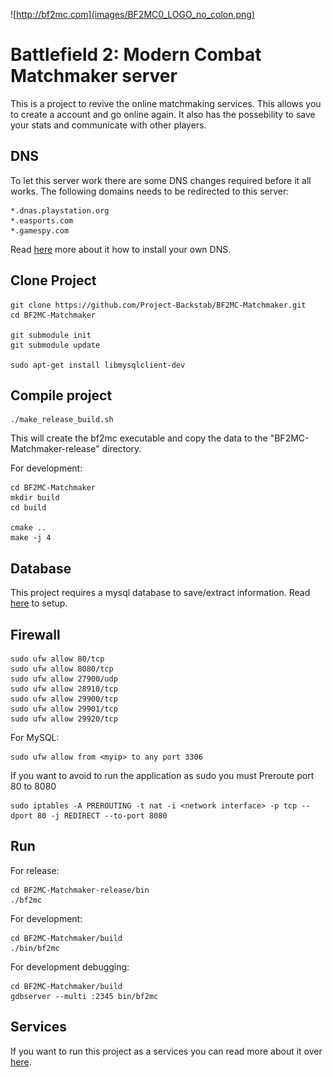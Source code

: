 ![http://bf2mc.com](images/BF2MC0_LOGO_no_colon.png)

# Battlefield 2: Modern Combat Matchmaker server

This is a project to revive the online matchmaking services. This allows you to create a account and go online again. 
It also has the possebility to save your stats and communicate with other players.

## DNS

To let this server work there are some DNS changes required before it all works.
The following domains needs to be redirected to this server:

	*.dnas.playstation.org
	*.easports.com
	*.gamespy.com

Read [here](dns/Readme.md) more about it how to install your own DNS.


## Clone Project

```
git clone https://github.com/Project-Backstab/BF2MC-Matchmaker.git
cd BF2MC-Matchmaker

git submodule init
git submodule update

sudo apt-get install libmysqlclient-dev
```

## Compile project

```
./make_release_build.sh
```
This will create the bf2mc executable and copy the data to the "BF2MC-Matchmaker-release" directory.

For development:
```
cd BF2MC-Matchmaker
mkdir build
cd build

cmake ..
make -j 4
```

## Database

This project requires a mysql database to save/extract information.
Read [here](database/Readme.md) to setup. 

## Firewall

```
sudo ufw allow 80/tcp
sudo ufw allow 8080/tcp
sudo ufw allow 27900/udp
sudo ufw allow 28910/tcp
sudo ufw allow 29900/tcp
sudo ufw allow 29901/tcp
sudo ufw allow 29920/tcp
```

For MySQL:
```
sudo ufw allow from <myip> to any port 3306
```

If you want to avoid to run the application as sudo you must Preroute port 80 to 8080
```
sudo iptables -A PREROUTING -t nat -i <network interface> -p tcp --dport 80 -j REDIRECT --to-port 8080
```

## Run

For release:
```
cd BF2MC-Matchmaker-release/bin
./bf2mc
```

For development:
```
cd BF2MC-Matchmaker/build
./bin/bf2mc
```

For development debugging:
```
cd BF2MC-Matchmaker/build
gdbserver --multi :2345 bin/bf2mc
```

## Services

If you want to run this project as a services you can read more about it over [here](service/Readme.md).